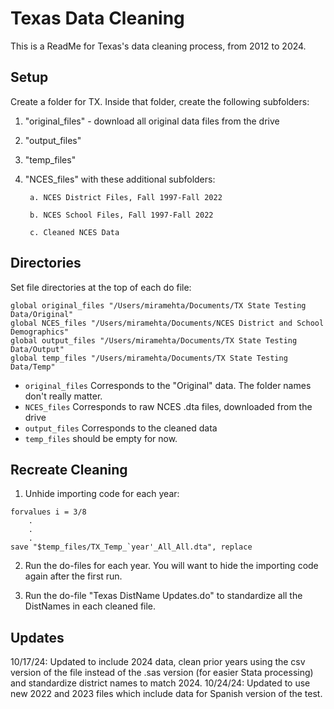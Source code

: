 # Texas Data Cleaning

This is a ReadMe for Texas's data cleaning process, from 2012 to 2024.

## Setup

Create a folder for TX. Inside that folder, create the following subfolders:

1.  "original_files" - download all original data files from the drive
2.  "output_files"
3.  "temp_files"
4.  "NCES_files" with these additional subfolders:
   
         a. NCES District Files, Fall 1997-Fall 2022
    
         b. NCES School Files, Fall 1997-Fall 2022
    
         c. Cleaned NCES Data

## Directories
Set file directories at the top of each do file:

```         
global original_files "/Users/miramehta/Documents/TX State Testing Data/Original"
global NCES_files "/Users/miramehta/Documents/NCES District and School Demographics"
global output_files "/Users/miramehta/Documents/TX State Testing Data/Output"
global temp_files "/Users/miramehta/Documents/TX State Testing Data/Temp"
```

-   `original_files` Corresponds to the "Original" data. The folder names don't really matter.
-   `NCES_files` Corresponds to raw NCES .dta files, downloaded from the drive
-   `output_files` Corresponds to the cleaned data
-   `temp_files` should be empty for now.

## Recreate Cleaning

1. Unhide importing code for each year:
```
forvalues i = 3/8
    .
    .
    .
save "$temp_files/TX_Temp_`year'_All_All.dta", replace
```

2. Run the do-files for each year. You will want to hide the importing code again after the first run. 

3. Run the do-file "Texas DistName Updates.do" to standardize all the DistNames in each cleaned file.

## Updates
10/17/24: Updated to include 2024 data, clean prior years using the csv version of the file instead of the .sas version (for easier Stata processing) and standardize district names to match 2024.
10/24/24: Updated to use new 2022 and 2023 files which include data for Spanish version of the test.
